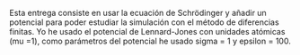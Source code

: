 Esta entrega consiste en usar la ecuación de Schrödinger y añadir un potencial para poder estudiar la simulación con el método de diferencias finitas.
Yo he usado el potencial de Lennard-Jones con unidades atómicas (mu =1), como parámetros del potencial he usado sigma = 1 y epsilon = 100. 
